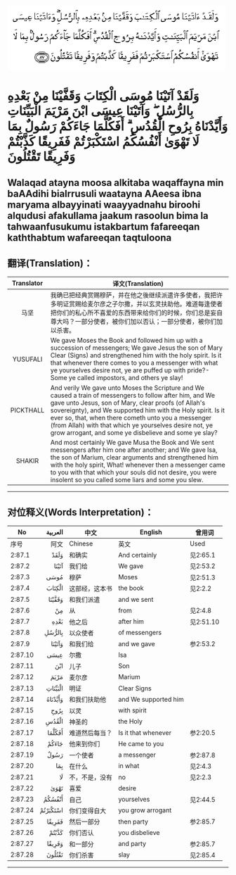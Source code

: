 ![002:087](images/002_087.gif)

#  وَلَقَدْ آتَيْنَا مُوسَى الْكِتَابَ وَقَفَّيْنَا مِنْ بَعْدِهِ بِالرُّسُلِ ۖ وَآتَيْنَا عِيسَى ابْنَ مَرْيَمَ الْبَيِّنَاتِ وَأَيَّدْنَاهُ بِرُوحِ الْقُدُسِ ۗ أَفَكُلَّمَا جَاءَكُمْ رَسُولٌ بِمَا لَا تَهْوَىٰ أَنْفُسُكُمُ اسْتَكْبَرْتُمْ فَفَرِيقًا كَذَّبْتُمْ وَفَرِيقًا تَقْتُلُونَ 

## Walaqad atayna moosa alkitaba waqaffayna min baAAdihi bialrrusuli waatayna AAeesa ibna maryama albayyinati waayyadnahu biroohi alqudusi afakullama jaakum rasoolun bima la tahwaanfusukumu istakbartum fafareeqan kaththabtum wafareeqan taqtuloona

## 翻译(Translation)：

| Translator | 译文(Translation)                                            |
| :--------: | ------------------------------------------------------------ |
|    马坚    | 我确已把经典赏赐穆萨，并在他之後继续派遣许多使者，我把许多明证赏赐给麦尔彦之子尔撒，并以玄灵扶助他。难道每逢使者把你们的私心所不喜爱的东西带来给你们的时候，你们总是妄自尊大吗？一部分使者，被你们加以否认；一部分使者，被你们加以杀害。 |
|  YUSUFALI  | We gave Moses the Book and followed him up with a succession of messengers; We gave Jesus the son of Mary Clear (Signs) and strengthened him with the holy spirit. Is it that whenever there comes to you a messenger with what ye yourselves desire not, ye are puffed up with pride?- Some ye called impostors, and others ye slay! |
| PICKTHALL  | And verily We gave unto Moses the Scripture and We caused a train of messengers to follow after him, and We gave unto Jesus, son of Mary, clear proofs (of Allah's sovereignty), and We supported him with the Holy spirit. Is it ever so, that, when there cometh unto you a messenger (from Allah) with that which ye yourselves desire not, ye grow arrogant, and some ye disbelieve and some ye slay? |
|   SHAKIR   | And most certainly We gave Musa the Book and We sent messengers after him one after another; and We gave Isa, the son of Marium, clear arguments and strengthened him with the holy spirit, What! whenever then a messenger came to you with that which your souls did not desire, you were insolent so you called some liars and some you slew. |

---

## 对位释义(Words Interpretation)：

| No      |  العربية | 中文           | English              | 曾用词    |
| ------- | -------: | -------------- | -------------------- | --------- |
| 序号    |     阿文 | Chinese        | 英文                 | Used      |
| 2:87.1  |     وَلَقَدْ | 和确实         | And certainly        | 见2:65.1  |
| 2:87.2  |    آتَيْنَا | 我们给         | We gave              | 见2:53.2  |
| 2:87.3  |     مُوسَى | 穆萨           | Moses                | 见2:51.3  |
| 2:87.4  |   الْكِتَابَ | 这部经，这本书 | the book             | 见2:2.2   |
| 2:87.5  |   وَقَفَّيْنَا | 和我们派遣     | and we sent          |           |
| 2:87.6  |       مِنْ | 从             | from                 | 见2:4.8   |
| 2:87.7  |     بَعْدِهِ | 他之后         | after him            | 见2:51.10 |
| 2:87.8  |   بِالرُّسُلِ | 以众使者       | of messengers        |           |
| 2:87.9  |   وَآتَيْنَا | 和我们给       | and we gave          | 参2:53.2  |
| 2:87.10 |     عِيسَى | 尔撒           | Isa                  |           |
| 2:87.11 |      ابْنَ | 儿子           | Son                  |           |
| 2:87.12 |     مَرْيَمَ | 麦尔彦         | Marium               |           |
| 2:87.13 |  الْبَيِّنَاتِ | 明证           | Clear Signs          |           |
| 2:87.14 |  وَأَيَّدْنَاهُ | 和我们扶助他   | and We supported him |           |
| 2:87.15 |     بِرُوحِ | 以灵           | with spirit          |           |
| 2:87.16 |    الْقُدُسِ | 神圣的         | the Holy             |           |
| 2:87.17 |   أَفَكُلَّمَا | 难道然后每当？ | Is it that whenever  | 参2:20.5  |
| 2:87.18 |    جَاءَكُمْ | 他来到你们     | He came to you       |           |
| 2:87.19 |     رَسُولٌ | 一个使者       | a messenger          | 参2:87.8  |
| 2:87.20 |      بِمَا | 在什么         | in what              | 见2:4.3   |
| 2:87.21 |       لَا | 不，不是，没有 | no                   | 见2:2.3   |
| 2:87.22 |     تَهْوَىٰ | 喜爱           | desire               |           |
| 2:87.23 |   أَنْفُسُكُمُ | 自己           | yourselves           | 见2:44.5  |
| 2:87.24 | اسْتَكْبَرْتُمْ | 你们变得自大   | you grow arrogant    |           |
| 2:87.25 |   فَفَرِيقًا | 然后一部分     | then party           | 参2:85.7  |
| 2:87.26 |    كَذَّبْتُمْ | 你们否认       | you disbelieve       |           |
| 2:87.27 |   وَفَرِيقًا | 和一部分       | and party            | 参2:85.7  |
| 2:87.28 |   تَقْتُلُونَ | 你们杀害       | slay                 | 见2:85.4  |

---
